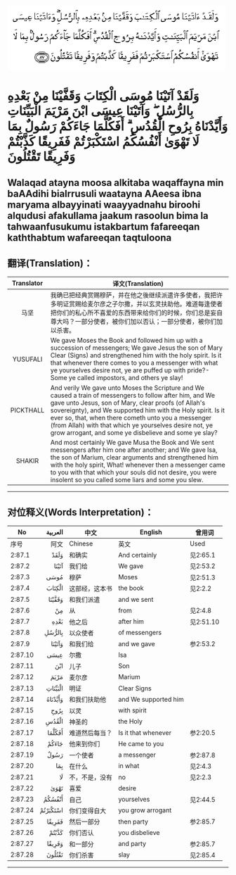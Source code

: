 ![002:087](images/002_087.gif)

#  وَلَقَدْ آتَيْنَا مُوسَى الْكِتَابَ وَقَفَّيْنَا مِنْ بَعْدِهِ بِالرُّسُلِ ۖ وَآتَيْنَا عِيسَى ابْنَ مَرْيَمَ الْبَيِّنَاتِ وَأَيَّدْنَاهُ بِرُوحِ الْقُدُسِ ۗ أَفَكُلَّمَا جَاءَكُمْ رَسُولٌ بِمَا لَا تَهْوَىٰ أَنْفُسُكُمُ اسْتَكْبَرْتُمْ فَفَرِيقًا كَذَّبْتُمْ وَفَرِيقًا تَقْتُلُونَ 

## Walaqad atayna moosa alkitaba waqaffayna min baAAdihi bialrrusuli waatayna AAeesa ibna maryama albayyinati waayyadnahu biroohi alqudusi afakullama jaakum rasoolun bima la tahwaanfusukumu istakbartum fafareeqan kaththabtum wafareeqan taqtuloona

## 翻译(Translation)：

| Translator | 译文(Translation)                                            |
| :--------: | ------------------------------------------------------------ |
|    马坚    | 我确已把经典赏赐穆萨，并在他之後继续派遣许多使者，我把许多明证赏赐给麦尔彦之子尔撒，并以玄灵扶助他。难道每逢使者把你们的私心所不喜爱的东西带来给你们的时候，你们总是妄自尊大吗？一部分使者，被你们加以否认；一部分使者，被你们加以杀害。 |
|  YUSUFALI  | We gave Moses the Book and followed him up with a succession of messengers; We gave Jesus the son of Mary Clear (Signs) and strengthened him with the holy spirit. Is it that whenever there comes to you a messenger with what ye yourselves desire not, ye are puffed up with pride?- Some ye called impostors, and others ye slay! |
| PICKTHALL  | And verily We gave unto Moses the Scripture and We caused a train of messengers to follow after him, and We gave unto Jesus, son of Mary, clear proofs (of Allah's sovereignty), and We supported him with the Holy spirit. Is it ever so, that, when there cometh unto you a messenger (from Allah) with that which ye yourselves desire not, ye grow arrogant, and some ye disbelieve and some ye slay? |
|   SHAKIR   | And most certainly We gave Musa the Book and We sent messengers after him one after another; and We gave Isa, the son of Marium, clear arguments and strengthened him with the holy spirit, What! whenever then a messenger came to you with that which your souls did not desire, you were insolent so you called some liars and some you slew. |

---

## 对位释义(Words Interpretation)：

| No      |  العربية | 中文           | English              | 曾用词    |
| ------- | -------: | -------------- | -------------------- | --------- |
| 序号    |     阿文 | Chinese        | 英文                 | Used      |
| 2:87.1  |     وَلَقَدْ | 和确实         | And certainly        | 见2:65.1  |
| 2:87.2  |    آتَيْنَا | 我们给         | We gave              | 见2:53.2  |
| 2:87.3  |     مُوسَى | 穆萨           | Moses                | 见2:51.3  |
| 2:87.4  |   الْكِتَابَ | 这部经，这本书 | the book             | 见2:2.2   |
| 2:87.5  |   وَقَفَّيْنَا | 和我们派遣     | and we sent          |           |
| 2:87.6  |       مِنْ | 从             | from                 | 见2:4.8   |
| 2:87.7  |     بَعْدِهِ | 他之后         | after him            | 见2:51.10 |
| 2:87.8  |   بِالرُّسُلِ | 以众使者       | of messengers        |           |
| 2:87.9  |   وَآتَيْنَا | 和我们给       | and we gave          | 参2:53.2  |
| 2:87.10 |     عِيسَى | 尔撒           | Isa                  |           |
| 2:87.11 |      ابْنَ | 儿子           | Son                  |           |
| 2:87.12 |     مَرْيَمَ | 麦尔彦         | Marium               |           |
| 2:87.13 |  الْبَيِّنَاتِ | 明证           | Clear Signs          |           |
| 2:87.14 |  وَأَيَّدْنَاهُ | 和我们扶助他   | and We supported him |           |
| 2:87.15 |     بِرُوحِ | 以灵           | with spirit          |           |
| 2:87.16 |    الْقُدُسِ | 神圣的         | the Holy             |           |
| 2:87.17 |   أَفَكُلَّمَا | 难道然后每当？ | Is it that whenever  | 参2:20.5  |
| 2:87.18 |    جَاءَكُمْ | 他来到你们     | He came to you       |           |
| 2:87.19 |     رَسُولٌ | 一个使者       | a messenger          | 参2:87.8  |
| 2:87.20 |      بِمَا | 在什么         | in what              | 见2:4.3   |
| 2:87.21 |       لَا | 不，不是，没有 | no                   | 见2:2.3   |
| 2:87.22 |     تَهْوَىٰ | 喜爱           | desire               |           |
| 2:87.23 |   أَنْفُسُكُمُ | 自己           | yourselves           | 见2:44.5  |
| 2:87.24 | اسْتَكْبَرْتُمْ | 你们变得自大   | you grow arrogant    |           |
| 2:87.25 |   فَفَرِيقًا | 然后一部分     | then party           | 参2:85.7  |
| 2:87.26 |    كَذَّبْتُمْ | 你们否认       | you disbelieve       |           |
| 2:87.27 |   وَفَرِيقًا | 和一部分       | and party            | 参2:85.7  |
| 2:87.28 |   تَقْتُلُونَ | 你们杀害       | slay                 | 见2:85.4  |

---
